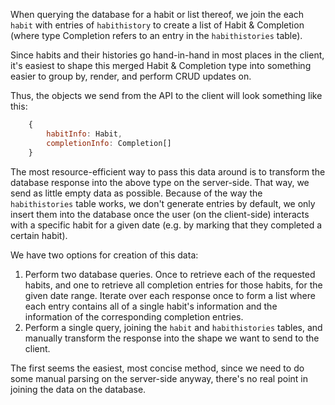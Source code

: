 When querying the database for a habit or list thereof, we join the each `habit` with entries of `habithistory` to create a list of Habit & Completion (where type Completion refers to an entry in the `habithistories` table).

Since habits and their histories go hand-in-hand in most places in the client, it's easiest to shape this merged Habit & Completion type into something easier to group by, render, and perform CRUD updates on.

Thus, the objects we send from the API to the client will look something like this:

```javascript
    {
        habitInfo: Habit,
        completionInfo: Completion[]
    }
```

The most resource-efficient way to pass this data around is to transform the database response into the above type on the server-side. That way, we send as little empty data as possible. Because of the way the `habithistories` table works, we don't generate entries by default, we only insert them into the database once the user (on the client-side) interacts with a specific habit for a given date (e.g. by marking that they completed a certain habit). 

We have two options for creation of this data:
1. Perform two database queries. Once to retrieve each of the requested habits, and one to retrieve all completion entries for those habits, for the given date range. Iterate over each response once to form a list where each entry contains all of a single habit's information and the information of the corresponding completion entries.
2. Perform a single query, joining the `habit` and `habithistories` tables, and manually transform the response into the shape we want to send to the client.

The first seems the easiest, most concise method, since we need to do some manual parsing on the server-side anyway, there's no real point in joining the data on the database.